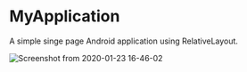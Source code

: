 # MyApplication
A simple singe page Android application using RelativeLayout.

![Screenshot from 2020-01-23 16-46-02](https://user-images.githubusercontent.com/40022621/73000282-e91aef00-3e00-11ea-9233-754e5da06455.png)






